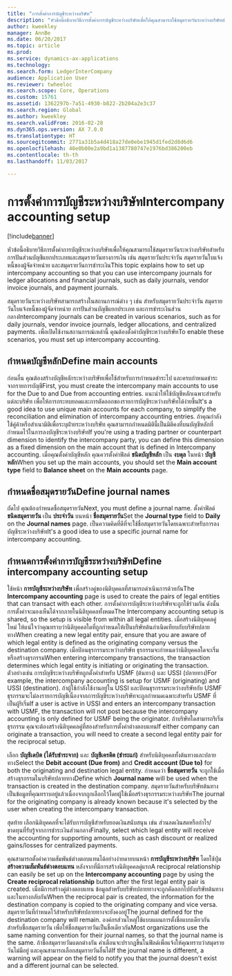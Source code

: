 ```yaml
---
title: "การตั้งค่าการบัญชีระหว่างบริษัท"
description: "หัวข้อนี้อธิบายวิธีการตั้งค่าการบัญชีระหว่างบริษัทเพื่อให้คุณสามารถใช้สมุดรายวันระหว่างบริษัทสำหรับการปันส่วนบัญชีแยกประเภทและสมุดรายวันทางการเงิน เช่น สมุดรายวันประจำวัน สมุดรายวันใบแจ้งหนี้ของผู้จัดจำหน่าย และสมุดรายวันการชำระเงิน"
author: kweekley
manager: AnnBe
ms.date: 06/20/2017
ms.topic: article
ms.prod: 
ms.service: dynamics-ax-applications
ms.technology: 
ms.search.form: LedgerInterCompany
audience: Application User
ms.reviewer: twheeloc
ms.search.scope: Core, Operations
ms.custom: 15761
ms.assetid: 1362297b-7a51-4930-b822-2b204a2e3c37
ms.search.region: Global
ms.author: kweekley
ms.search.validFrom: 2016-02-28
ms.dyn365.ops.version: AX 7.0.0
ms.translationtype: HT
ms.sourcegitcommit: 2771a31b5a4d418a27de0ebe1945d1fed2d8d6d6
ms.openlocfilehash: 48e0b00e2a9bd1a1387780747e1976bd386200eb
ms.contentlocale: th-th
ms.lasthandoff: 11/03/2017

---
```


# <a name="intercompany-accounting-setup"></a><span data-ttu-id="7ee58-103">การตั้งค่าการบัญชีระหว่างบริษัท</span><span class="sxs-lookup"><span data-stu-id="7ee58-103">Intercompany accounting setup</span></span>

[!include[banner](../includes/banner.md)]


<span data-ttu-id="7ee58-104">หัวข้อนี้อธิบายวิธีการตั้งค่าการบัญชีระหว่างบริษัทเพื่อให้คุณสามารถใช้สมุดรายวันระหว่างบริษัทสำหรับการปันส่วนบัญชีแยกประเภทและสมุดรายวันทางการเงิน เช่น สมุดรายวันประจำวัน สมุดรายวันใบแจ้งหนี้ของผู้จัดจำหน่าย และสมุดรายวันการชำระเงิน</span><span class="sxs-lookup"><span data-stu-id="7ee58-104">This topic explains how to set up intercompany accounting so that you can use intercompany journals for ledger allocations and financial journals, such as daily journals, vendor invoice journals, and payment journals.</span></span>

<span data-ttu-id="7ee58-105">สมุดรายวันระหว่างบริษัทสามารถสร้างในสถานการณ์ต่าง ๆ เช่น สำหรับสมุดรายวันประจำวัน สมุดรายวันใบแจ้งหนี้ของผู้จัดจำหน่าย การปันส่วนบัญชีแยกประเภท และการชำระเงินส่วนกลาง</span><span class="sxs-lookup"><span data-stu-id="7ee58-105">Intercompany journals can be created in various scenarios, such as for daily journals, vendor invoice journals, ledger allocations, and centralized payments.</span></span> <span data-ttu-id="7ee58-106">เพื่อเปิดใช้งานสถานการณ์เหล่านี้ คุณต้องตั้งค่าบัญชีระหว่างบริษัท</span><span class="sxs-lookup"><span data-stu-id="7ee58-106">To enable these scenarios, you must set up intercompany accounting.</span></span>

## <a name="define-main-accounts"></a><span data-ttu-id="7ee58-107">กำหนดบัญชีหลัก</span><span class="sxs-lookup"><span data-stu-id="7ee58-107">Define main accounts</span></span>
<span data-ttu-id="7ee58-108">ก่อนอื่น คุณต้องสร้างบัญชีหลักระหว่างบริษัทเพื่อใช้สำหรับการกำหนดชำระไป และครบกำหนดชำระจากรายการบัญชี</span><span class="sxs-lookup"><span data-stu-id="7ee58-108">First, you must create the intercompany main accounts to use for the Due to and Due from accounting entries.</span></span> <span data-ttu-id="7ee58-109">แนะนำให้ใช้บัญชีหลักเฉพาะสำหรับแต่ละบริษัท เพื่อให้การกระทบยอดและการตัดออกของรายการบัญชีระหว่างบริษัทได้ง่ายขึ้น</span><span class="sxs-lookup"><span data-stu-id="7ee58-109">It's a good idea to use unique main accounts for each company, to simplify the reconciliation and elimination of intercompany accounting entries.</span></span> <span data-ttu-id="7ee58-110">ถ้าคุณกำลังใช้คู่ค้าหรือสำเนามิติเพื่อระบุฝ่ายระหว่างบริษัท คุณสามารถกำหนดมิตินี้เป็นมิติคงที่บนบัญชีหลักที่กำหนดไว้ในการลงบัญชีระหว่างบริษัท</span><span class="sxs-lookup"><span data-stu-id="7ee58-110">If you're using a trading partner or counterpart dimension to identify the intercompany party, you can define this dimension as a fixed dimension on the main account that is defined in Intercompany accounting.</span></span> <span data-ttu-id="7ee58-111">เมื่อคุณตั้งค่าบัญชีหลัก คุณควรตั้งค่าฟิลด์ **ชนิดบัญชีหลัก** เป็น **งบดุล** ในหน้า **บัญชีหลัก**</span><span class="sxs-lookup"><span data-stu-id="7ee58-111">When you set up the main accounts, you should set the **Main account type** field to **Balance sheet** on the **Main accounts** page.</span></span>

## <a name="define-journal-names"></a><span data-ttu-id="7ee58-112">กำหนดชื่อสมุดรายวัน</span><span class="sxs-lookup"><span data-stu-id="7ee58-112">Define journal names</span></span>
<span data-ttu-id="7ee58-113">ถัดไป คุณต้องกำหนดชื่อสมุดรายวัน</span><span class="sxs-lookup"><span data-stu-id="7ee58-113">Next, you must define a journal name.</span></span> <span data-ttu-id="7ee58-114">ตั้งค่าฟิลด์ **ชนิดสมุดรายวัน** เป็น **ประจำวัน** บนหน้า **ชื่อสมุดรายวัน**</span><span class="sxs-lookup"><span data-stu-id="7ee58-114">Set the **Journal type** field to **Daily** on the **Journal names** page.</span></span> <span data-ttu-id="7ee58-115">เป็นความคิดที่ดีที่จะใช้ชื่อสมุดรายวันโดยเฉพาะสำหรับการลงบัญชีระหว่างบริษัท</span><span class="sxs-lookup"><span data-stu-id="7ee58-115">It's a good idea to use a specific journal name for intercompany accounting.</span></span>

## <a name="define-intercompany-accounting-setup"></a><span data-ttu-id="7ee58-116">กำหนดการตั้งค่าการบัญชีระหว่างบริษัท</span><span class="sxs-lookup"><span data-stu-id="7ee58-116">Define intercompany accounting setup</span></span>
<span data-ttu-id="7ee58-117">ใช้หน้า **การบัญชีระหว่างบริษัท** เพื่อสร้างคู่ของนิติบุคคลที่สามารถดำเนินการด้วยกัน</span><span class="sxs-lookup"><span data-stu-id="7ee58-117">The **Intercompany accounting** page is used to create the pairs of legal entities that can transact with each other.</span></span> <span data-ttu-id="7ee58-118">การตั้งค่าการบัญชีระหว่างบริษัทจะถูกใช้ร่วมกัน ดังนั้นการตั้งค่าจะมองเห็นได้จากภายในนิติบุคคลทั้งหมด</span><span class="sxs-lookup"><span data-stu-id="7ee58-118">The Intercompany accounting setup is shared, so the setup is visible from within all legal entities.</span></span> <span data-ttu-id="7ee58-119">เมื่อสร้างนิติบุคคลคู่ใหม่ ให้แน่ใจว่าคุณทราบว่านิติบุคคลใดที่ถูกกำหนดให้เป็นบริษัทต้นกำเนิดเทียบกับบริษัทปลายทาง</span><span class="sxs-lookup"><span data-stu-id="7ee58-119">When creating a new legal entity pair, ensure that you are aware of which legal entity is defined as the originating company versus the destination company.</span></span> <span data-ttu-id="7ee58-120">เมื่อป้อนธุรกรรมระหว่างบริษัท ธุรกรรมจะกำหนดว่านิติบุคคลใดจะเริ่มหรือสร้างธุรกรรม</span><span class="sxs-lookup"><span data-stu-id="7ee58-120">When entering intercompany transactions, the transaction determines which legal entity is initiating or originating the transaction.</span></span> <span data-ttu-id="7ee58-121">ตัวอย่างเช่น การบัญชีระหว่างบริษัทถูกตั้งค่าสำหรับ USMF (ต้นทาง) และ USSI (ปลายทาง)</span><span class="sxs-lookup"><span data-stu-id="7ee58-121">For example, the intercompany accounting is setup for USMF (originating) and USSI (destination).</span></span> <span data-ttu-id="7ee58-122">ถ้าผู้ใช้กำลังใช้งานอยู่ใน USSI และป้อนธุรกรรมระหว่างบริษัทกับ USMF ธุรกรรมจะไม่ลงรายการบัญชีเนื่องจากการบัญชีระหว่างบริษัทจะถูกกำหนดเฉพาะสำหรับ USMF ที่เป็นผู้ริเริ่ม</span><span class="sxs-lookup"><span data-stu-id="7ee58-122">If a user is active in USSI and enters an intercompany transaction with USMF, the transaction will not post because the intercompany accounting is only defined for USMF being the originator.</span></span> <span data-ttu-id="7ee58-123">ถ้าบริษัทใดสามารถริเริ่มธุรกรรม คุณจะต้องสร้างนิติบุคคลคู่ที่สองสำหรับการตั้งค่าต่างตอบแทน</span><span class="sxs-lookup"><span data-stu-id="7ee58-123">If either company can originate a transaction, you will need to create a second legal entity pair for the reciprocal setup.</span></span> 

<span data-ttu-id="7ee58-124">เลือก **บัญชีเดบิต (ได้รับชำระจาก)** และ **บัญชีเครดิต (ชำระแก่)** สำหรับนิติบุคคลทั้งต้นทางและปลายทาง</span><span class="sxs-lookup"><span data-stu-id="7ee58-124">Select the **Debit account (Due from)** and **Credit account (Due to)** for both the originating and destination legal entity.</span></span> <span data-ttu-id="7ee58-125">กำหนดว่า **ชื่อสมุดรายวัน** จะถูกใช้เมื่อสร้างธุรกรรมในบริษัทปลายทาง</span><span class="sxs-lookup"><span data-stu-id="7ee58-125">Define which **Journal name** will be used when the transaction is created in the destination company.</span></span> <span data-ttu-id="7ee58-126">สมุดรายวันสำหรับบริษัทต้นทางเป็นข้อมูลที่คุณทราบอยู่แล้วเนื่องจากถูกเลือกไว้โดยผู้ใช้เมื่อสร้างธุรกรรมระหว่างบริษัท</span><span class="sxs-lookup"><span data-stu-id="7ee58-126">The journal for the originating company is already known because it's selected by the user when creating the intercompany transaction.</span></span> 

<span data-ttu-id="7ee58-127">สุดท้าย เลือกนิติบุคคลที่จะได้รับการบัญชีสำหรับยอดเงินสนับสนุน เช่น ส่วนลดเงินสดหรือกำไร/ขาดทุนที่รับรู้จากการชำระเงินส่วนกลาง</span><span class="sxs-lookup"><span data-stu-id="7ee58-127">Finally, select which legal entity will receive the accounting for supporting amounts, such as cash discount or realized gains/losses for centralized payments.</span></span> 

<span data-ttu-id="7ee58-128">คุณสามารถตั้งค่าความสัมพันธ์ต่างตอบแทนได้อย่างง่ายดายบนหน้า **การบัญชีระหว่างบริษัท** โดยใช้ปุ่ม **สร้างความสัมพันธ์ต่างตอบแทน** หลังจากที่มีการสร้างนิติบุคคลคู่แรก</span><span class="sxs-lookup"><span data-stu-id="7ee58-128">A reciprocal relationship can easily be set up on the **Intercompany accounting** page by using the **Create reciprocal relationship** button after the first legal entity pair is created.</span></span> <span data-ttu-id="7ee58-129">เมื่อมีการสร้างคู่ต่างตอบแทน ข้อมูลสำหรับบริษัทปลายทางจะถูกคัดลอกไปยังบริษัทต้นทางและในทางกลับกัน</span><span class="sxs-lookup"><span data-stu-id="7ee58-129">When the reciprocal pair is created, the information for the destination company is copied to the originating company and vice versa.</span></span> <span data-ttu-id="7ee58-130">สมุดรายวันที่กำหนดไว้สำหรับบริษัทปลายทางจะยังคงอยู่</span><span class="sxs-lookup"><span data-stu-id="7ee58-130">The journal defined for the destination company will remain.</span></span> <span data-ttu-id="7ee58-131">องค์กรส่วนใหญ่ใช้แบบแผนการตั้งชื่อแบบเดียวกันสำหรับชื่อสมุดรายวัน เพื่อให้ชื่อสมุดรายวันเป็นชื่อเดียวกัน</span><span class="sxs-lookup"><span data-stu-id="7ee58-131">Most organizations use the same naming convention for their journal names, so that the journal name is the same.</span></span> <span data-ttu-id="7ee58-132">ถ้าชื่อสมุดรายวันแตกต่างกัน คำเตือนจะปรากฏขึ้นในฟิลด์เพื่อแจ้งให้คุณทราบว่าสมุดรายวันไม่มีอยู่ และคุณสามารถเลือกสมุดรายวันอื่นได้</span><span class="sxs-lookup"><span data-stu-id="7ee58-132">If the journal name is different, a warning will appear on the field to notify you that the journal doesn't exist and a different journal can be selected.</span></span>




